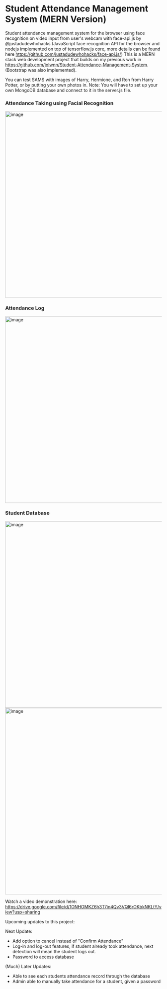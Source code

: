 # Student Attendance Management System (MERN Version)
Student attendance management system for the browser using face recognition on video input from user's webcam with face-api.js by @justadudewhohacks (JavaScript face recognition API for the browser and nodejs implemented on top of tensorflow.js core, more details can be found here https://github.com/justadudewhohacks/face-api.js/)
This is a MERN stack web development project that builds on my previous work in https://github.com/jolwnn/Student-Attendance-Management-System. (Bootstrap was also implemented).

You can test SAMS with images of Harry, Hermione, and Ron from Harry Potter, or by putting your own photos in. Note: You will have to set up your own MongoDB database and connect to it in the server.js file.

### Attendance Taking using Facial Recognition
<img width="600" alt="image" src="https://github.com/jolwnn/Student-Attendance-Management-System-MERN/assets/85361959/87c74c52-6bbf-4ef7-a718-1cce75484d7c">

### Attendance Log
<img width="600" alt="image" src="https://github.com/jolwnn/Student-Attendance-Management-System-MERN/assets/85361959/cbd0f1e9-c25c-4181-8031-98b53e41201f">

### Student Database
<img width="600" alt="image" src="https://github.com/jolwnn/Student-Attendance-Management-System-MERN/assets/85361959/15b23923-6f64-4276-82c6-a8f30732c8e6">
<img width="600" alt="image" src="https://github.com/jolwnn/Student-Attendance-Management-System-MERN/assets/85361959/c6444d3a-880b-4166-a815-e97c37a22ed5">

Watch a video demonstration here:
https://drive.google.com/file/d/1ONHOMKZ6h3T7in4Qv3VQl6rOKbkNKLtY/view?usp=sharing 


Upcoming updates to this project:

Next Update:

- Add option to cancel instead of "Confirm Attendance"
- Log-in and log-out features, if student already took attendance, next detection will mean the student logs out.
- Password to access database

(Much) Later Updates:
- Able to see each students attendance record through the database
- Admin able to manually take attendance for a student, given a password

